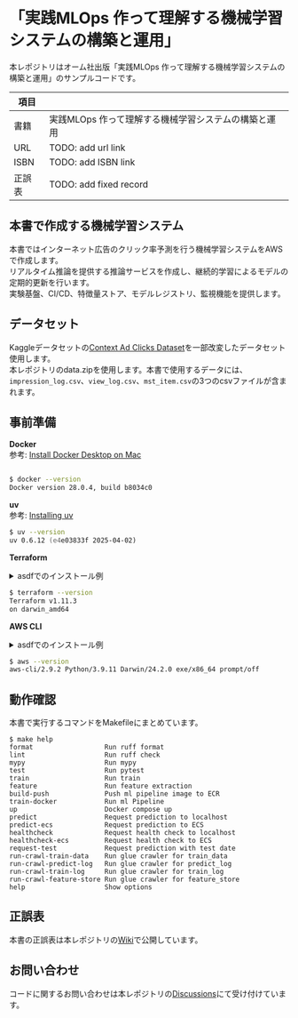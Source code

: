 # 「実践MLOps 作って理解する機械学習システムの構築と運用」

本レポジトリはオーム社出版「実践MLOps 作って理解する機械学習システムの構築と運用」のサンプルコードです。

| 項目 |                               |
|------|-------------------------------|
| 書籍 | 実践MLOps 作って理解する機械学習システムの構築と運用 |
| URL | TODO: add url link            |
| ISBN | TODO: add ISBN link           |
| 正誤表 | TODO: add fixed record        |


## 本書で作成する機械学習システム

本書ではインターネット広告のクリック率予測を行う機械学習システムをAWSで作成します。  
リアルタイム推論を提供する推論サービスを作成し、継続的学習によるモデルの定期的更新を行います。  
実験基盤、CI/CD、特徴量ストア、モデルレジストリ、監視機能を提供します。


## データセット

Kaggleデータセットの[Context Ad Clicks Dataset](https://www.kaggle.com/datasets/arashnic/ctrtest/data)を一部改変したデータセット使用します。  
本レポジトリのdata.zipを使用します。本書で使用するデータには、`impression_log.csv`、`view_log.csv`、`mst_item.csv`の3つのcsvファイルが含まれます。

## 事前準備

**Docker**  
参考: [Install Docker Desktop on Mac](https://docs.docker.com/desktop/setup/install/mac-install/)

```zsh

$ docker --version
Docker version 28.0.4, build b8034c0
```

**uv**  
参考: [Installing uv](https://docs.astral.sh/uv/getting-started/installation/)

```zsh
$ uv --version
uv 0.6.12 (e4e03833f 2025-04-02)
```

**Terraform**  
<details>
<summary>asdfでのインストール例</summary>

```zsh
$ asdf plugin add terraform
$ asdf install terraform 1.11.3
$ asdf local terraform 1.11.3
```
</details>

```zsh
$ terraform --version
Terraform v1.11.3
on darwin_amd64
```


**AWS CLI**  
<details>
<summary>asdfでのインストール例</summary>

```zsh
$ asdf plugin add awscli
$ asdf install awscli 2.27.35
$ asdf local awscli 2.27.35 
```
</details>

```zsh
$ aws --version
aws-cli/2.9.2 Python/3.9.11 Darwin/24.2.0 exe/x86_64 prompt/off
```

## 動作確認
本書で実行するコマンドをMakefileにまとめています。
```
$ make help
format                  Run ruff format
lint                    Run ruff check
mypy                    Run mypy
test                    Run pytest
train                   Run train
feature                 Run feature extraction
build-push              Push ml pipeline image to ECR
train-docker            Run ml Pipeline
up                      Docker compose up
predict                 Request prediction to localhost
predict-ecs             Request prediction to ECS
healthcheck             Request health check to localhost
healthcheck-ecs         Request health check to ECS
request-test            Request prediction with test date
run-crawl-train-data    Run glue crawler for train_data
run-crawl-predict-log   Run glue crawler for predict_log
run-crawl-train-log     Run glue crawler for train_log
run-crawl-feature-store Run glue crawler for feature_store
help                    Show options
```


## 正誤表
本書の正誤表は本レポジトリの[Wiki](https://github.com/nsakki55/mlops-practice-book/wiki)で公開しています。


## お問い合わせ
コードに関するお問い合わせは本レポジトリの[Discussions](https://github.com/nsakki55/mlops-practice-book/discussions)にて受け付けています。
